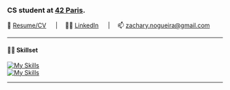 ### CS student at [42 Paris](https://www.42.fr/).

📝 [Resume/CV](https://read.cv/znogueir)
&emsp;&nbsp;|&emsp;
👨‍💼 [LinkedIn](https://linkedin.com/in/zachary-nogueira)
&emsp;&nbsp;|&emsp;
📫 zachary.nogueira@gmail.com

---

#### 👨‍💻 Skillset

  [![My Skills](https://skillicons.dev/icons?i=c,cpp,python,html,css,js,nodejs,npm,threejs,vite&theme=dark)](https://skillicons.dev)
  <br>
  [![My Skills](https://skillicons.dev/icons?i=bash,linux,vscode,git,github,docker,nginx&theme=dark)](https://skillicons.dev)

---
